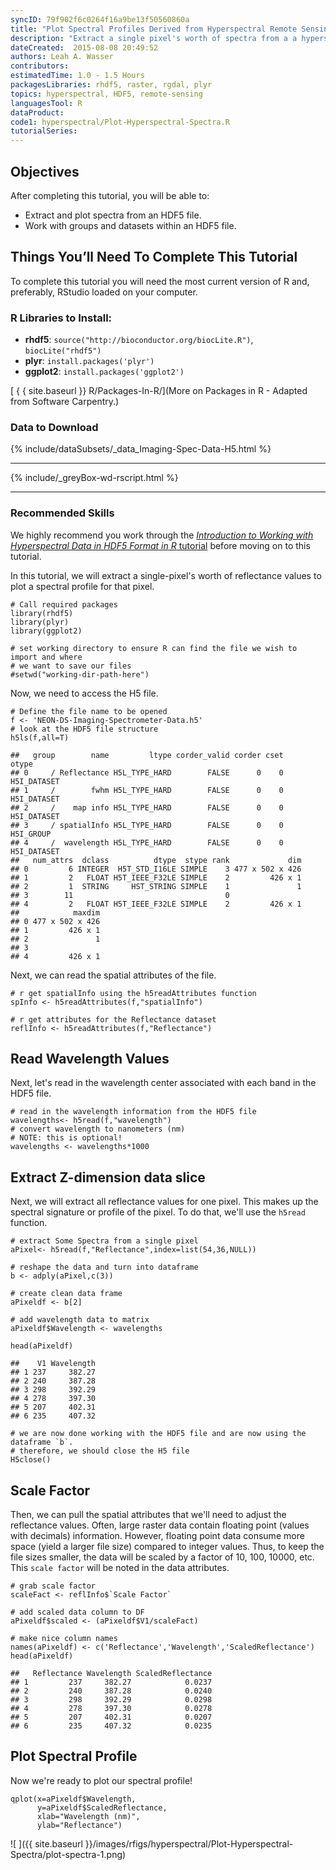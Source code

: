 ```yaml
---
syncID: 79f902f6c0264f16a9be13f50560860a
title: "Plot Spectral Profiles Derived from Hyperspectral Remote Sensing Data in HDF5 Format in R"
description: "Extract a single pixel's worth of spectra from a a hyperspectral dataset stored in HDF5 format in R. Visualize the spectral profile." 
dateCreated:  2015-08-08 20:49:52
authors: Leah A. Wasser
contributors:
estimatedTime: 1.0 - 1.5 Hours
packagesLibraries: rhdf5, raster, rgdal, plyr
topics: hyperspectral, HDF5, remote-sensing 
languagesTool: R
dataProduct:
code1: hyperspectral/Plot-Hyperspectral-Spectra.R
tutorialSeries:
---
```


<div id="objectives" markdown="1">

## Objectives
After completing this tutorial, you will be able to:

* Extract and plot spectra from an HDF5 file.
* Work with groups and datasets within an HDF5 file.


## Things You’ll Need To Complete This Tutorial
To complete this tutorial you will need the most current version of R and, 
preferably, RStudio loaded on your computer.

### R Libraries to Install:

* **rhdf5**: `source("http://bioconductor.org/biocLite.R")`, `biocLite("rhdf5")`
* **plyr**: `install.packages('plyr')`
* **ggplot2**: `install.packages('ggplot2')`

[ { { site.baseurl }} R/Packages-In-R/](More on Packages in R - Adapted from Software Carpentry.)

### Data to Download
{% include/dataSubsets/_data_Imaging-Spec-Data-H5.html %}

***
{% include/_greyBox-wd-rscript.html %}
***
### Recommended Skills

We highly recommend you work through the 
<a href="{{ site.baseurl }}/HDF5/Imaging-Spectroscopy-HDF5-In-R/" target="_blank"> *Introduction to Working with Hyperspectral Data in HDF5 Format in R* tutorial</a>
before moving on to this tutorial.

</div> 


In this tutorial, we will extract a single-pixel's worth of reflectance values to
plot a spectral profile for that pixel.


    # Call required packages
    library(rhdf5)
    library(plyr)
    library(ggplot2)
    
    # set working directory to ensure R can find the file we wish to import and where
    # we want to save our files
    #setwd("working-dir-path-here")

Now, we need to access the H5 file.


    # Define the file name to be opened
    f <- 'NEON-DS-Imaging-Spectrometer-Data.h5'
    # look at the HDF5 file structure 
    h5ls(f,all=T) 

    ##   group        name         ltype corder_valid corder cset       otype
    ## 0     / Reflectance H5L_TYPE_HARD        FALSE      0    0 H5I_DATASET
    ## 1     /        fwhm H5L_TYPE_HARD        FALSE      0    0 H5I_DATASET
    ## 2     /    map info H5L_TYPE_HARD        FALSE      0    0 H5I_DATASET
    ## 3     / spatialInfo H5L_TYPE_HARD        FALSE      0    0   H5I_GROUP
    ## 4     /  wavelength H5L_TYPE_HARD        FALSE      0    0 H5I_DATASET
    ##   num_attrs  dclass          dtype  stype rank             dim
    ## 0         6 INTEGER  H5T_STD_I16LE SIMPLE    3 477 x 502 x 426
    ## 1         2   FLOAT H5T_IEEE_F32LE SIMPLE    2         426 x 1
    ## 2         1  STRING     HST_STRING SIMPLE    1               1
    ## 3        11                                  0                
    ## 4         2   FLOAT H5T_IEEE_F32LE SIMPLE    2         426 x 1
    ##            maxdim
    ## 0 477 x 502 x 426
    ## 1         426 x 1
    ## 2               1
    ## 3                
    ## 4         426 x 1

Next, we can read the spatial attributes of the file.


    # r get spatialInfo using the h5readAttributes function 
    spInfo <- h5readAttributes(f,"spatialInfo")
    
    # r get attributes for the Reflectance dataset
    reflInfo <- h5readAttributes(f,"Reflectance")

## Read Wavelength Values

Next, let's read in the wavelength center associated with each band in the HDF5 
file. 


    # read in the wavelength information from the HDF5 file
    wavelengths<- h5read(f,"wavelength")
    # convert wavelength to nanometers (nm)
    # NOTE: this is optional!
    wavelengths <- wavelengths*1000


## Extract Z-dimension data slice

Next, we will extract all reflectance values for one pixel. This makes up the 
spectral signature or profile of the pixel. To do that, we'll use the `h5read` 
function.


    # extract Some Spectra from a single pixel
    aPixel<- h5read(f,"Reflectance",index=list(54,36,NULL))
    
    # reshape the data and turn into dataframe
    b <- adply(aPixel,c(3))
    
    # create clean data frame
    aPixeldf <- b[2]
    
    # add wavelength data to matrix
    aPixeldf$Wavelength <- wavelengths
    
    head(aPixeldf)

    ##    V1 Wavelength
    ## 1 237     382.27
    ## 2 240     387.28
    ## 3 298     392.29
    ## 4 278     397.30
    ## 5 207     402.31
    ## 6 235     407.32

    # we are now done working with the HDF5 file and are now using the dataframe `b`. 
    # therefore, we should close the H5 file
    H5close()

## Scale Factor

Then, we can pull the spatial attributes that we'll need to adjust the reflectance 
values. Often, large raster data contain floating point (values with decimals) information.
However, floating point data consume more space (yield a larger file size) compared
to integer values. Thus, to keep the file sizes smaller, the data will be scaled
by a factor of 10, 100, 10000, etc. This `scale factor` will be noted in the data attributes.


    # grab scale factor
    scaleFact <- reflInfo$`Scale Factor`
    
    # add scaled data column to DF
    aPixeldf$scaled <- (aPixeldf$V1/scaleFact)
    
    # make nice column names
    names(aPixeldf) <- c('Reflectance','Wavelength','ScaledReflectance')
    head(aPixeldf)

    ##   Reflectance Wavelength ScaledReflectance
    ## 1         237     382.27            0.0237
    ## 2         240     387.28            0.0240
    ## 3         298     392.29            0.0298
    ## 4         278     397.30            0.0278
    ## 5         207     402.31            0.0207
    ## 6         235     407.32            0.0235

## Plot Spectral Profile

Now we're ready to plot our spectral profile!


    qplot(x=aPixeldf$Wavelength, 
          y=aPixeldf$ScaledReflectance,
          xlab="Wavelength (nm)",
          ylab="Reflectance")

![ ]({{ site.baseurl }}/images/rfigs/hyperspectral/Plot-Hyperspectral-Spectra/plot-spectra-1.png)

